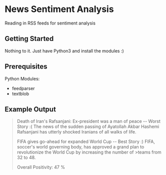 # News Sentiment Analysis
Reading in RSS feeds for sentiment analysis

## Getting Started

Nothing to it. Just have Python3 and install the modules :)

## Prerequisites

Python Modules:
  * feedparser
  * textblob
  
## Example Output

>Death of Iran's Rafsanjani: Ex-president was a man of peace -- Worst Story :( 
>The news of the sudden passing of Ayatollah Akbar Hashemi Rafsanjani has utterly shocked Iranians of all walks of life.
>
>FIFA gives go-ahead for expanded World Cup -- Best Story :)
>FIFA, soccer's world governing body, has approved a grand plan to revolutionize the World Cup by increasing the number of >teams from 32 to 48.
>
>Overall Positivity:  47 %
